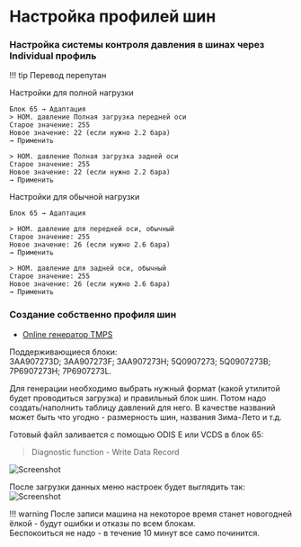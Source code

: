# Настройка профилей шин

### Настройка системы контроля давления в шинах через Individual профиль

!!! tip
    Перевод перепутан

Настройки для полной нагрузки

    Блок 65 → Адаптация
    > НОМ. давление Полная загрузка передней оси
    Старое значение: 255
    Новое значение: 22 (если нужно 2.2 бара)
    → Применить

    > НОМ. давление Полная загрузка задней оси
    Старое значение: 255
    Новое значение: 22 (если нужно 2.2 бара)
    → Применить

Настройки для обычной нагрузки

    Блок 65 → Адаптация

    > НОМ. давление для передней оси, обычный
    Старое значение: 255
    Новое значение: 26 (если нужно 2.6 бара)
    → Применить
    
    > НОМ. давление для задней оси, обычный
    Старое значение: 255
    Новое значение: 26 (если нужно 2.6 бара)
    → Применить

### Создание собственно профиля шин

+ [Online генератор TMPS](generator.html)

Поддерживающиеся блоки:   
3AA907273D; 3AA907273F; 3AA907273H; 5Q0907273; 5Q0907273B; 7P6907273H; 7P6907273L.

Для генерации необходимо выбрать нужный формат (какой утилитой будет проводиться загрузка) и правильный блок шин. 
Потом надо создать/наполнить таблицу давлений для него. 
В качестве названий может быть что угодно - размерность шин, названия Зима-Лето и т.д.

Готовый файл заливается с помощью ODIS E или VCDS в блок 65:

> Diagnostic function - Write Data Record

![Screenshot](../images/odis-e-tires.png) 

После загрузки данных меню настроек будет выглядить так:
![Screenshot](../images/tires.jpg) 
    
!!! warning
    После записи машина на некоторое время станет новогодней ёлкой - будут ошибки и отказы по всем блокам.   
    Беспокоиться не надо - в течение 10 минут все само починится.